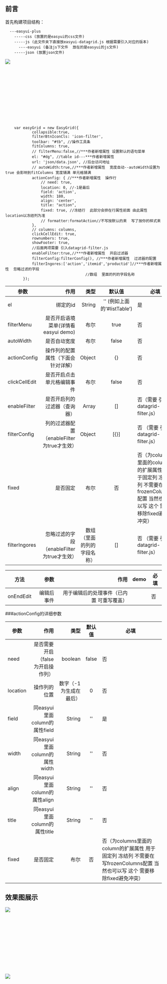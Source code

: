 
## 前言

  首先构建项目结构：
  
      ---easyui-plus
        -----css (放置的是easyui的css文件)
        -----js (此文件夹下直接放easyui-datagrid.js 根据需要引入对应的版本)
          ----easyui (备注js下文件  放在的是easyui的js文件)
        -----json (放置json文件)
<p style="height:200px"><image src="https://github.com/ten-ken/image/blob/master/relate_img/easyui-grid-structure.jpg?raw=true"/></p>



```
  	var easyGrid = new EasyGrid({
			collapsible:true,
			filterBtnIconCls: 'icon-filter',
			toolbar: "#tb", //操作工具条
			fitColumns: true,
			// filterMenu:false,//***作者新增属性 设置默认的语句菜单
			el: "#dg", //table id---***作者新增属性
			url: 'json/data.json', //后台访问地址
			// autoWidth:true,//***作者新增属性  宽度自动--autoWidth设置为true 会影响到fitColumns 宽度铺满 单元格铺满
			actionConfig: { //***作者新增属性  操作行
				// need: true,
				location: 0, //-1是最后
				field: 'action',
				width: 180,
				align: 'center',
				title: "action",
				fixed: true, //冻结行  此部分会排在行属性前面 由此属性location以冻结列为准
				// formatter:formatAction//不写按默认的来  写了按你的样式来
			},
			// columns: columns,
			clickCellEdit: true,
			rownumbers: true,
			showFooter: true,
			//后面两项需要 引入datagrid-filter.js
			enableFilter:true,//***作者新增属性  开启过滤器
			filterConfig:filterConfig(), //***作者新增属性  过滤器的配置
			filterIngores:['action','itemid','productid']//***作者新增属性  忽略过滤的字段
									//数组  里面的列的字段名称
		});
```
| 参数       | 作用   |类型    |  默认值 |必填 |版本|
| --------   | -----:  |-----:  | :----:  |--- |--- |
|  el  | 绑定的id |String  |   '' (例如上面的‘#listTable’)   |是||
| filterMenu     | 是否开启语境菜单(详情看easyui demo) | 布尔 |  true|否 | |
| autoWidth    | 是否自动宽度 | 布尔  |  false   |否 ||
| actionConfig    | 操作列的配置属性（下面会针对详解） | Object  |  {}  |否 | |
| clickCellEdit    | 是否开启点击单元格编辑事件 | 布尔  |  false  |否 || |
| enableFilter    | 是否开启列的过滤器（查询器） | Array  |  []   |否（需要 引入datagrid-filter.js） | 1.2+|
| filterConfig    | 列的过滤器配置（enableFilter为true才生效） | Object  |  [{}]   |否 （需要 引入datagrid-filter.js）|1.2+|
| fixed    | 是否固定 | 布尔  | 否  |否（为columns里面的column的扩展属性 用于固定列 冻结列 不需要在写frozenColumns配置 当然也可以写 这个  需要移除fixed避免冲突） | |
| filterIngores    | 忽略过滤的字段（enableFilter为true才生效） | 数组（里面的列的字段名称）  |  []   |否 （需要 引入datagrid-filter.js）|1.2+|


| 方法       | 参数   |作用    |  demo |必填 |
| --------   | -----:  |-----:  | :----:  |--- |
| onEndEdit    | 编辑后事件 | 用于编辑后的处理事件（已内置 可重写覆盖）  |   | 否|


 ###actionConfig的详细参数

| 参数       | 作用   |类型    |  默认值 |必填 |
| --------   | -----:  |-----:  | :----:  |--- |
|  need  | 是否需要开启（false 为开启操作列） |boolean  |  false   |否|
| location     | 操作列的位置| 数字（-1为生成在最后） |  0|否 |
| field    | 同easyui里面column的属性field| String  | ''   |是|
| width    | 同easyui里面column的属性width | String  | ''   |否|
| align    | 同easyui里面column的属性align| String  | ''   |否|
| title    | 同easyui里面column的属性title | String  | ''   |否|
| fixed    | 是否固定 | 布尔  | 否  |否（为columns里面的column的扩展属性 用于固定列 冻结列 不需要在写frozenColumns配置 当然也可以写 这个  需要移除fixed避免冲突） |

## 效果图展示
<p style="height:200px"><image src="https://github.com/ten-ken/image/blob/master/relate_img/easyui-datagrid-demo1.png?raw=true"/></p>

<p style="height:200px"><image src="https://github.com/ten-ken/image/blob/master/relate_img/easyui-datagrid-demo2.png?raw=true"/></p>
